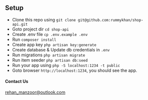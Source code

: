 

## Setup

- Clone this repo using `git clone git@github.com:rummykhan/shop-api.git`
- Goto project dir `cd shop-api`
- Create .env file `cp .env.example .env`
- Run `composer install`
- Create app key `php artisan key:generate`
- Create database & Update db credentials in `.env`
- Run migrations `php artisan migrate`
- Run item seeder `php artisan db:seed`
- Run your app using `php -S localhost:1234 -t public`
- Goto browser `http://localhost:1234`, you should see the app.


#### Contact Us
[rehan_manzoor@outlook.com](mailto:rehan_manzoor@outlook.com)
